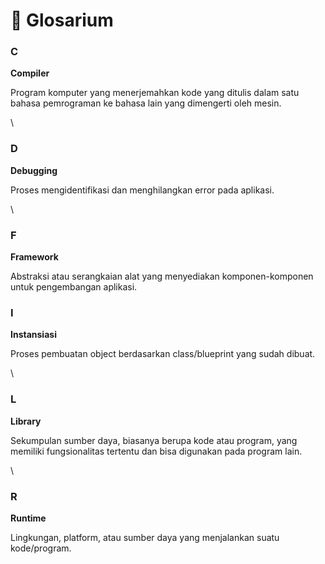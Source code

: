 # 📖 Glosarium

### C

**Compiler**

Program komputer yang menerjemahkan kode yang ditulis dalam satu bahasa pemrograman ke bahasa lain yang dimengerti oleh mesin.

\


### D

**Debugging**

Proses mengidentifikasi dan menghilangkan error pada aplikasi.

\


### F

**Framework**

Abstraksi atau serangkaian alat yang menyediakan komponen-komponen untuk pengembangan aplikasi.

### I

**Instansiasi**

Proses pembuatan object berdasarkan class/blueprint yang sudah dibuat.

\


### L

**Library**

Sekumpulan sumber daya, biasanya berupa kode atau program, yang memiliki fungsionalitas tertentu dan bisa digunakan pada program lain.

\


### R

**Runtime**

Lingkungan, platform, atau sumber daya yang menjalankan suatu kode/program.
